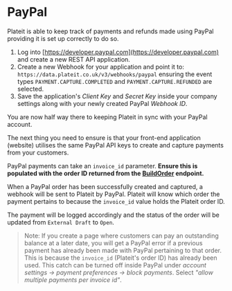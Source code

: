# PayPal

Plateit is able to keep track of payments and refunds made using PayPal providing it is set up correctly to do so.

1. Log into [https://developer.paypal.com](https://developer.paypal.com) and create a new REST API application.
2. Create a new Webhook for your application and point it to: `https://data.plateit.co.uk/v3/webhooks/paypal` ensuring the event types `PAYMENT.CAPTURE.COMPLETED` and `PAYMENT.CAPTURE.REFUNDED` are selected.
3. Save the application's *Client Key* and *Secret Key* inside your company settings along with your newly created PayPal *Webhook ID*.

You are now half way there to keeping Plateit in sync with your PayPal account.

The next thing you need to ensure is that your front-end application (website) utilises the same PayPal API keys to create and capture payments from your customers.

PayPal payments can take an `invoice_id` parameter. **Ensure this is populated with the order ID returned from the [BuildOrder](/helpers/build-order.md) endpoint.**

When a PayPal order has been successfully created and captured, a webhook will be sent to Plateit by PayPal. Plateit will know which order the payment pertains to because the `invoice_id` value holds the Plateit order ID.

The payment will be logged accordingly and the status of the order will be updated from `External Draft` to `Open`.

> Note: If you create a page where customers can pay an outstanding balance at a later date, you will get a PayPal error if a previous payment has already been made with PayPal pertaining to that order. This is because the `invoice_id` (Plateit's order ID) has already been used. This catch can be turned off inside PayPal under *account settings -> payment preferences -> block payments*. Select *"allow multiple payments per invoice id"*. 